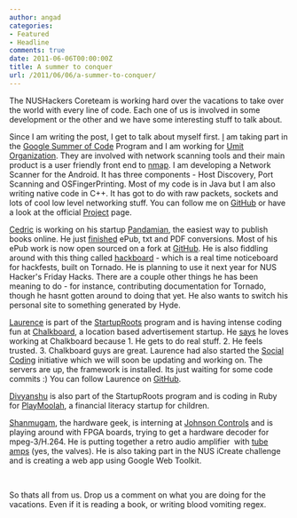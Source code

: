 ```yaml
---
author: angad
categories:
- Featured
- Headline
comments: true
date: 2011-06-06T00:00:00Z
title: A summer to conquer
url: /2011/06/06/a-summer-to-conquer/
---
```


The NUSHackers Coreteam is working hard over the vacations to take over the world with every line of code. Each one of us is involved in some development or the other and we have some interesting stuff to talk about.

Since I am writing the post, I get to talk about myself first. <a href="http://twitter.com/angadsg">I</a> am taking part in the <a href="http://code.google.com/soc/">Google Summer of Code</a> Program and I am working for <a href="http://www.umitproject.org/">Umit Organization</a>. They are involved with network scanning tools and their main product is a user friendly front end to <a href="http://nmap.org">nmap</a>. I am developing a Network Scanner for the Android. It has three components - Host Discovery, Port Scanning and OSFingerPrinting. Most of my code is in Java but I am also writing native code in C++. It has got to do with raw packets, sockets and lots of cool low level networking stuff. You can follow me on <a href="https://github.com/angad">GitHub</a> or have a look at the official <a href="http://dev.umitproject.org/projects/mns/wiki">Project</a> page.

<a href=" http://twitter.com/#!/shadowsun7">Cedric</a> is working on his startup <a href="http://pandamian.com/">Pandamian</a>, the easiest way to publish books online. He just <a href="http://blog.pandamian.com/post/6109409710/beta-ebook-conversions-are-live ">finished</a> ePub, txt and PDF conversions. Most of his ePub work is now open sourced on a fork at <a href="https://github.com/shadowsun7/epub-creator ">GitHub</a>. He is also fiddling around with this thing called <a href="https://github.com/shadowsun7/hackboard ">hackboard</a> - which is a real time noticeboard for hackfests, built on Tornado. He is planning to use it next year for NUS Hacker's Friday Hacks. There are a couple other things he has been meaning to do - for instance, contributing documentation for Tornado, though he hasnt gotten around to doing that yet. He also wants to switch his personal site to something generated by Hyde.

<a href="http://twitter.com/#!/laurenceputra">Laurence</a> is part of the <a href="http://sg.startuproots.org/">StartupRoots</a> program and is having intense coding fun at <a href="http://www.yourchalkboard.com/">Chalkboard</a>, a location based advertisement startup. He <a href="http://blog.geeksphere.net/2011/05/28/why-i-love-working-at-chalkboard/">says</a> he loves working at Chalkboard because 1. He gets to do real stuff. 2. He feels trusted. 3. Chalkboard guys are great. Laurence had also started the <a href="https://github.com/Social-Coding/Social-Coding">Social Coding</a> initiative which we will soon be updating and working on. The servers are up, the framework is installed. Its just waiting for some code commits :) You can follow Laurence on <a href="https://github.com/laurenceputra">GitHub</a>.

<a href="http://twitter.com/#!/divyanshuarora">Divyanshu</a> is also part of the StartupRoots program and is coding in Ruby for <a href="http://www.playmoolah.com/">PlayMoolah</a>, a financial literacy startup for children.

<a href="http://twitter.com/#!/shannietron">Shanmugam</a>, the hardware geek, is interning at <a href="http://www.johnsoncontrols.com/publish/us/en.html">Johnson Controls</a> and is playing around with FPGA boards, trying to get a hardware decoder for mpeg-3/H.264. He is putting together a retro audio amplifier  with <a href="http://www.treecanopy.com/tb/tubes1.jpg">tube amps</a> (yes, the valves). He is also taking part in the NUS iCreate challenge and is creating a web app using Google Web Toolkit.

&nbsp;

So thats all from us. Drop us a comment on what you are doing for the vacations. Even if it is reading a book, or writing blood vomiting regex.
